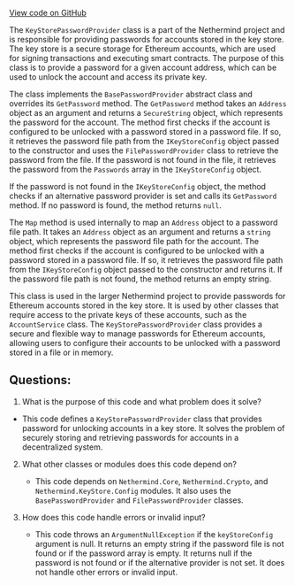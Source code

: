 [View code on GitHub](https://github.com/NethermindEth/nethermind/src/Nethermind/Nethermind.KeyStore/KeyStorePasswordProvider.cs)

The `KeyStorePasswordProvider` class is a part of the Nethermind project and is responsible for providing passwords for accounts stored in the key store. The key store is a secure storage for Ethereum accounts, which are used for signing transactions and executing smart contracts. The purpose of this class is to provide a password for a given account address, which can be used to unlock the account and access its private key.

The class implements the `BasePasswordProvider` abstract class and overrides its `GetPassword` method. The `GetPassword` method takes an `Address` object as an argument and returns a `SecureString` object, which represents the password for the account. The method first checks if the account is configured to be unlocked with a password stored in a password file. If so, it retrieves the password file path from the `IKeyStoreConfig` object passed to the constructor and uses the `FilePasswordProvider` class to retrieve the password from the file. If the password is not found in the file, it retrieves the password from the `Passwords` array in the `IKeyStoreConfig` object.

If the password is not found in the `IKeyStoreConfig` object, the method checks if an alternative password provider is set and calls its `GetPassword` method. If no password is found, the method returns `null`.

The `Map` method is used internally to map an `Address` object to a password file path. It takes an `Address` object as an argument and returns a `string` object, which represents the password file path for the account. The method first checks if the account is configured to be unlocked with a password stored in a password file. If so, it retrieves the password file path from the `IKeyStoreConfig` object passed to the constructor and returns it. If the password file path is not found, the method returns an empty string.

This class is used in the larger Nethermind project to provide passwords for Ethereum accounts stored in the key store. It is used by other classes that require access to the private keys of these accounts, such as the `AccountService` class. The `KeyStorePasswordProvider` class provides a secure and flexible way to manage passwords for Ethereum accounts, allowing users to configure their accounts to be unlocked with a password stored in a file or in memory.
## Questions: 
 1. What is the purpose of this code and what problem does it solve?
   - This code defines a `KeyStorePasswordProvider` class that provides password for unlocking accounts in a key store. It solves the problem of securely storing and retrieving passwords for accounts in a decentralized system.

2. What other classes or modules does this code depend on?
   - This code depends on `Nethermind.Core`, `Nethermind.Crypto`, and `Nethermind.KeyStore.Config` modules. It also uses the `BasePasswordProvider` and `FilePasswordProvider` classes.

3. How does this code handle errors or invalid input?
   - This code throws an `ArgumentNullException` if the `keyStoreConfig` argument is null. It returns an empty string if the password file is not found or if the password array is empty. It returns null if the password is not found or if the alternative provider is not set. It does not handle other errors or invalid input.